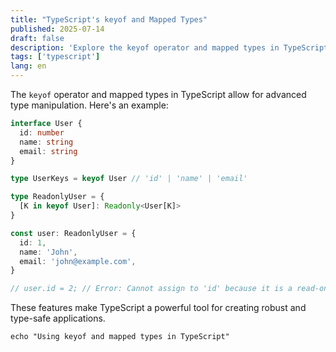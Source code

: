 ```yaml
---
title: "TypeScript's keyof and Mapped Types"
published: 2025-07-14
draft: false
description: 'Explore the keyof operator and mapped types in TypeScript for advanced type manipulation.'
tags: ['typescript']
lang: en
---
```


The `keyof` operator and mapped types in TypeScript allow for advanced type manipulation. Here's an example:

```typescript
interface User {
  id: number
  name: string
  email: string
}

type UserKeys = keyof User // 'id' | 'name' | 'email'

type ReadonlyUser = {
  [K in keyof User]: Readonly<User[K]>
}

const user: ReadonlyUser = {
  id: 1,
  name: 'John',
  email: 'john@example.com',
}

// user.id = 2; // Error: Cannot assign to 'id' because it is a read-only property.
```

These features make TypeScript a powerful tool for creating robust and type-safe applications.

```shell title="Exploring keyof and Mapped Types"
echo "Using keyof and mapped types in TypeScript"
```
